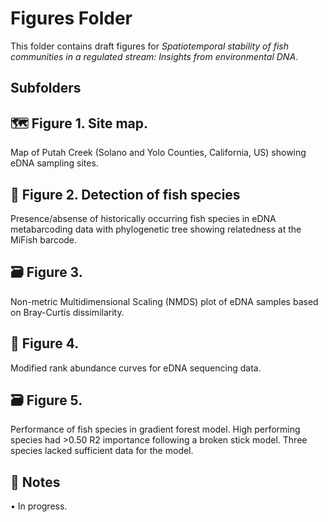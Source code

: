 # Figures Folder

This folder contains draft figures for *Spatiotemporal stability of fish communities in a regulated stream: Insights from environmental DNA*.

## Subfolders

## 🗺️ Figure 1. Site map. 
Map of Putah Creek (Solano and Yolo Counties, California, US) showing eDNA sampling sites.

## 🎣 Figure 2. Detection of fish species
Presence/absense of historically occurring fish species in eDNA metabarcoding data with phylogenetic tree showing relatedness at the MiFish barcode.

## 🗃 Figure 3.
Non-metric Multidimensional Scaling (NMDS) plot of eDNA samples based on Bray-Curtis dissimilarity.

## 🎣 Figure 4. 
Modified rank abundance curves for eDNA sequencing data.

## 🗃 Figure 5.
Performance of fish species in gradient forest model. High performing species had >0.50 R2 importance following a broken stick model. Three species lacked sufficient data for the model.

## 📌 Notes

• In progress.
